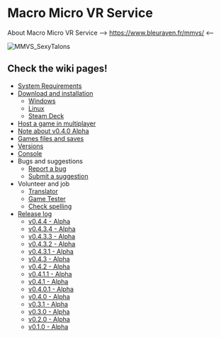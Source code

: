 # Macro Micro VR Service

About Macro Micro VR Service --> https://www.bleuraven.fr/mmvs/ <--

![MMVS_SexyTalons](https://user-images.githubusercontent.com/7216958/154977012-87b35140-d851-445e-9328-b4a5e370116c.jpg)

## Check the wiki pages!
- [System Requirements](https://github.com/xavier150/MMVS/wiki/System-requirements)
- [Download and installation](https://github.com/xavier150/MMVS/wiki/Download-and-installation)
  - [Windows](https://github.com/xavier150/MMVS/wiki/Download-and-installation-(Windows))  
  - [Linux](https://github.com/xavier150/MMVS/wiki/Download-and-installation-(Linux))  
  - [Steam Deck](https://github.com/xavier150/MMVS/wiki/Download-and-installation-(Steam-Deck))  
- [Host a game in multiplayer](https://github.com/xavier150/MMVS/wiki/Host)
- [Note about v0.4.0 Alpha](https://github.com/xavier150/MMVS/wiki/v0.4.0-Alpha)
- [Games files and saves](https://github.com/xavier150/MMVS/wiki/Save)
- [Versions](https://github.com/xavier150/MMVS/wiki/Versions)
- [Console](https://github.com/xavier150/MMVS/wiki/Console)
- Bugs and suggestions
  - [Report a bug](https://github.com/xavier150/MMVS/wiki/Bug-Report)
  - [Submit a suggestion](https://github.com/xavier150/MMVS/wiki/Suggestion)
- Volunteer and job
  - [Translator](https://github.com/xavier150/MMVS/wiki/Translator)
  - [Game Tester](https://github.com/xavier150/MMVS/wiki/Game-Tester)
  - [Check spelling](https://github.com/xavier150/MMVS/wiki/Check-spelling)
- [Release log](https://github.com/xavier150/MMVS/wiki/Release-log)
  - [v0.4.4 - Alpha](https://github.com/xavier150/MMVS/edit/main/ReleaseLog/v0.4.4_Alpha.md)
  - [v0.4.3.4 - Alpha](https://github.com/xavier150/MMVS/edit/main/ReleaseLog/v0.4.3.4_Alpha.md)
  - [v0.4.3.3 - Alpha](https://github.com/xavier150/MMVS/edit/main/ReleaseLog/v0.4.3.3_Alpha.md)
  - [v0.4.3.2 - Alpha](https://github.com/xavier150/MMVS/edit/main/ReleaseLog/v0.4.3.2_Alpha.md)
  - [v0.4.3.1 - Alpha](https://github.com/xavier150/MMVS/edit/main/ReleaseLog/v0.4.3.1_Alpha.md)
  - [v0.4.3 - Alpha](https://github.com/xavier150/MMVS/blob/main/ReleaseLog/v0.4.3_Alpha.md)
  - [v0.4.2 - Alpha](https://github.com/xavier150/MMVS/blob/main/ReleaseLog/v0.4.2_Alpha.md)
  - [v0.4.1.1 - Alpha](https://github.com/xavier150/MMVS/blob/main/ReleaseLog/v0.4.1.1_Alpha.md)
  - [v0.4.1 - Alpha](https://github.com/xavier150/MMVS/blob/main/ReleaseLog/v0.4.1_Alpha.md)
  - [v0.4.0.1 - Alpha](https://github.com/xavier150/MMVS/blob/main/ReleaseLog/v0.4.0.1_Alpha.md)
  - [v0.4.0 - Alpha](https://github.com/xavier150/MMVS/blob/main/ReleaseLog/v0.4.0_Alpha.md)
  - [v0.3.1 - Alpha](https://github.com/xavier150/MMVS/blob/main/ReleaseLog/v0.3.1_Alpha.md)
  - [v0.3.0 - Alpha](https://github.com/xavier150/MMVS/blob/main/ReleaseLog/v0.3.0_Alpha.md)
  - [v0.2.0 - Alpha](https://github.com/xavier150/MMVS/blob/main/ReleaseLog/v0.2.0_Alpha.md)
  - [v0.1.0 - Alpha](https://github.com/xavier150/MMVS/blob/main/ReleaseLog/v0.1.0_Alpha.md)

